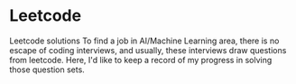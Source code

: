 # Leetcode
Leetcode solutions
To find a job in AI/Machine Learning area, there is no escape of coding interviews, and usually, these interviews draw questions from leetcode. Here, I'd like to keep a record of my progress in solving those question sets. 
